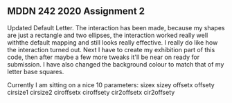 ## MDDN 242 2020 Assignment 2

Updated Default Letter. The interaction has been made, because my shapes are just a rectangle and two ellipses, the interaction worked really well withthe default mapping and still looks really effective. I really do like how the interaction turned out. Next I have to create my exhibition part of this code, then after maybe a few more tweaks it'll be near on ready for submission. I have also changed the background colour to match that of my letter base squares.

Currently I am sitting on a nice 10 parameters:
sizex
sizey
offsetx
offsety
cirsize1
cirsize2
ciroffsetx
ciroffsety
cir2offsetx
cir2offsety